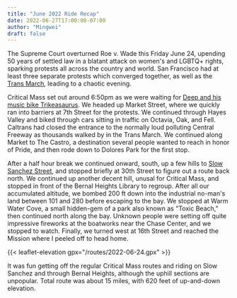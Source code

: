 ```yaml
---
title: "June 2022 Ride Recap"
date: 2022-06-27T17:00:00-07:00
author: "Mingwei"
draft: false
---
```


The Supreme Court overturned Roe v. Wade this Friday June 24, upending 50
years of settled law in a blatant attack on women's and LGBTQ+ rights,
sparking protests all across the country and world. San Francisco had
at least three separate protests which converged together, as well as the
[Trans March](https://www.transmarch.org/trans-march-2022/), leading to a
chaotic evening.

Critical Mass set out around 6:50pm as we were waiting for
[Deep and his music bike Trikeasaurus](https://twitter.com/deepasaurus).
We headed up Market Street, where we quickly ran into barriers at 7th Street
for the protests. We continued through Hayes Valley and biked through cars
sitting in traffic on Octavia, Oak, and Fell. Caltrans had closed the entrance
to the normally loud polluting Central Freeway as thousands walked by in the
Trans March. We continued along Market to The Castro, a destination several
people wanted to reach in honor of Pride, and then rode down to Dolores Park
for the first stop.

After a half hour break we continued onward, south, up a few hills to
[Slow Sanchez Street](https://twitter.com/slowsanchezsf),
and stopped briefly at 30th Street to figure out a route back
north. We continued up another decent hill, unusal for Critical Mass, and
stopped in front of the Bernal Heights Library to regroup. After all our
accumulated altitude, we bombed 200 ft down into the industrial no-man's land
between 101 and 280 before escaping to the bay. We stopped at Warm Water Cove,
a small hidden-gem of a park also known as "Toxic Beach,"
then continued north along the bay. Unknown
people were setting off quite impressive fireworks at the boatworks near the
Chase Center, and we stopped to watch. Finally, we turned west at 16th Street
and reached the Mission where I peeled off to head home.

{{< leaflet-elevation gpx="/routes/2022-06-24.gpx" >}}

It was fun getting off the regular Critical Mass routes and riding on Slow
Sanchez and through Bernal Heights, although the uphill sections are unpopular.
Total route was about 15 miles, with 620 feet of up-and-down elevation.
